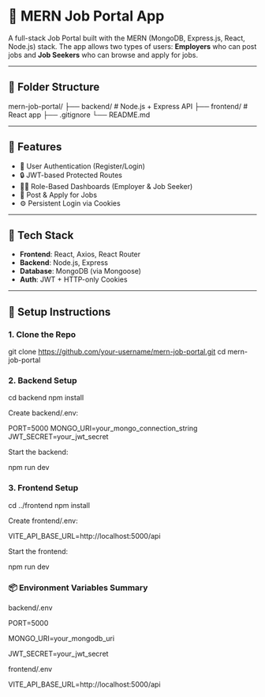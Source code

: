 # 🧰 MERN Job Portal App

A full-stack Job Portal built with the MERN (MongoDB, Express.js, React, Node.js) stack. The app allows two types of users: **Employers** who can post jobs and **Job Seekers** who can browse and apply for jobs.

---

## 📁 Folder Structure

mern-job-portal/
├── backend/ # Node.js + Express API
├── frontend/ # React app
├── .gitignore
└── README.md

---

## 🚀 Features

- 👤 User Authentication (Register/Login)
- 🔒 JWT-based Protected Routes
- 🧑‍💼 Role-Based Dashboards (Employer & Job Seeker)
- 📝 Post & Apply for Jobs
- ⚙️ Persistent Login via Cookies

---

## 🧪 Tech Stack

- **Frontend**: React, Axios, React Router
- **Backend**: Node.js, Express
- **Database**: MongoDB (via Mongoose)
- **Auth**: JWT + HTTP-only Cookies

---

## 🔧 Setup Instructions

### 1. Clone the Repo

git clone https://github.com/your-username/mern-job-portal.git
cd mern-job-portal

### 2. Backend Setup

cd backend
npm install

Create backend/.env:

PORT=5000
MONGO_URI=your_mongo_connection_string
JWT_SECRET=your_jwt_secret

Start the backend:

npm run dev

### 3. Frontend Setup

cd ../frontend
npm install

Create frontend/.env:

VITE_API_BASE_URL=http://localhost:5000/api

Start the frontend:

npm run dev

### 📦 Environment Variables Summary

backend/.env

PORT=5000

MONGO_URI=your_mongodb_uri

JWT_SECRET=your_jwt_secret

frontend/.env

VITE_API_BASE_URL=http://localhost:5000/api